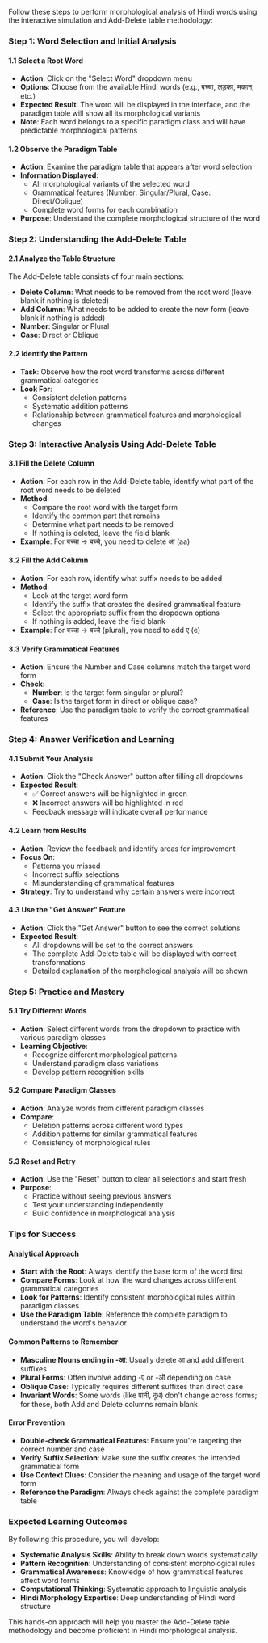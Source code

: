 Follow these steps to perform morphological analysis of Hindi words using the interactive simulation and Add-Delete table methodology:

### Step 1: Word Selection and Initial Analysis

#### 1.1 Select a Root Word

- **Action**: Click on the "Select Word" dropdown menu
- **Options**: Choose from the available Hindi words (e.g., बच्चा, लड़का, मकान, etc.)
- **Expected Result**: The word will be displayed in the interface, and the paradigm table will show all its morphological variants
- **Note**: Each word belongs to a specific paradigm class and will have predictable morphological patterns

#### 1.2 Observe the Paradigm Table

- **Action**: Examine the paradigm table that appears after word selection
- **Information Displayed**:
  - All morphological variants of the selected word
  - Grammatical features (Number: Singular/Plural, Case: Direct/Oblique)
  - Complete word forms for each combination
- **Purpose**: Understand the complete morphological structure of the word

### Step 2: Understanding the Add-Delete Table

#### 2.1 Analyze the Table Structure

The Add-Delete table consists of four main sections:

- **Delete Column**: What needs to be removed from the root word (leave blank if nothing is deleted)
- **Add Column**: What needs to be added to create the new form (leave blank if nothing is added)
- **Number**: Singular or Plural
- **Case**: Direct or Oblique

#### 2.2 Identify the Pattern

- **Task**: Observe how the root word transforms across different grammatical categories
- **Look For**:
  - Consistent deletion patterns
  - Systematic addition patterns
  - Relationship between grammatical features and morphological changes

### Step 3: Interactive Analysis Using Add-Delete Table

#### 3.1 Fill the Delete Column

- **Action**: For each row in the Add-Delete table, identify what part of the root word needs to be deleted
- **Method**:
  - Compare the root word with the target form
  - Identify the common part that remains
  - Determine what part needs to be removed
  - If nothing is deleted, leave the field blank
- **Example**: For बच्चा → बच्चे, you need to delete आ (aa)

#### 3.2 Fill the Add Column

- **Action**: For each row, identify what suffix needs to be added
- **Method**:
  - Look at the target word form
  - Identify the suffix that creates the desired grammatical feature
  - Select the appropriate suffix from the dropdown options
  - If nothing is added, leave the field blank
- **Example**: For बच्चा → बच्चे (plural), you need to add ए (e)

#### 3.3 Verify Grammatical Features

- **Action**: Ensure the Number and Case columns match the target word form
- **Check**:
  - **Number**: Is the target form singular or plural?
  - **Case**: Is the target form in direct or oblique case?
- **Reference**: Use the paradigm table to verify the correct grammatical features

### Step 4: Answer Verification and Learning

#### 4.1 Submit Your Analysis

- **Action**: Click the "Check Answer" button after filling all dropdowns
- **Expected Result**:
  - ✅ Correct answers will be highlighted in green
  - ❌ Incorrect answers will be highlighted in red
  - Feedback message will indicate overall performance

#### 4.2 Learn from Results

- **Action**: Review the feedback and identify areas for improvement
- **Focus On**:
  - Patterns you missed
  - Incorrect suffix selections
  - Misunderstanding of grammatical features
- **Strategy**: Try to understand why certain answers were incorrect

#### 4.3 Use the "Get Answer" Feature

- **Action**: Click the "Get Answer" button to see the correct solutions
- **Expected Result**:
  - All dropdowns will be set to the correct answers
  - The complete Add-Delete table will be displayed with correct transformations
  - Detailed explanation of the morphological analysis will be shown

### Step 5: Practice and Mastery

#### 5.1 Try Different Words

- **Action**: Select different words from the dropdown to practice with various paradigm classes
- **Learning Objective**:
  - Recognize different morphological patterns
  - Understand paradigm class variations
  - Develop pattern recognition skills

#### 5.2 Compare Paradigm Classes

- **Action**: Analyze words from different paradigm classes
- **Compare**:
  - Deletion patterns across different word types
  - Addition patterns for similar grammatical features
  - Consistency of morphological rules

#### 5.3 Reset and Retry

- **Action**: Use the "Reset" button to clear all selections and start fresh
- **Purpose**:
  - Practice without seeing previous answers
  - Test your understanding independently
  - Build confidence in morphological analysis

### Tips for Success

#### Analytical Approach

- **Start with the Root**: Always identify the base form of the word first
- **Compare Forms**: Look at how the word changes across different grammatical categories
- **Look for Patterns**: Identify consistent morphological rules within paradigm classes
- **Use the Paradigm Table**: Reference the complete paradigm to understand the word's behavior

#### Common Patterns to Remember

- **Masculine Nouns ending in -आ**: Usually delete आ and add different suffixes
- **Plural Forms**: Often involve adding -ए or -ओं depending on case
- **Oblique Case**: Typically requires different suffixes than direct case
- **Invariant Words**: Some words (like पानी, दूध) don't change across forms; for these, both Add and Delete columns remain blank

#### Error Prevention

- **Double-check Grammatical Features**: Ensure you're targeting the correct number and case
- **Verify Suffix Selection**: Make sure the suffix creates the intended grammatical form
- **Use Context Clues**: Consider the meaning and usage of the target word form
- **Reference the Paradigm**: Always check against the complete paradigm table

### Expected Learning Outcomes

By following this procedure, you will develop:

- **Systematic Analysis Skills**: Ability to break down words systematically
- **Pattern Recognition**: Understanding of consistent morphological rules
- **Grammatical Awareness**: Knowledge of how grammatical features affect word forms
- **Computational Thinking**: Systematic approach to linguistic analysis
- **Hindi Morphology Expertise**: Deep understanding of Hindi word structure

This hands-on approach will help you master the Add-Delete table methodology and become proficient in Hindi morphological analysis.
